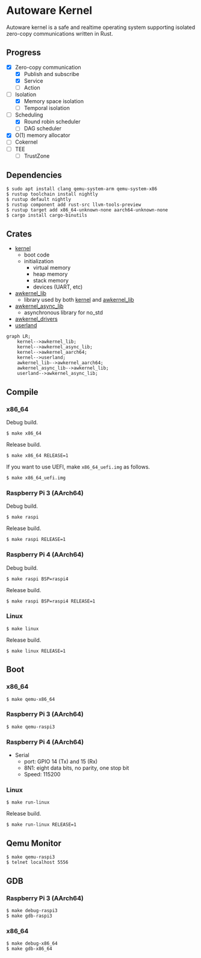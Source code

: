 # Autoware Kernel

Autoware kernel is a safe and realtime operating system supporting
isolated zero-copy communications written in Rust.

## Progress

- [x] Zero-copy communication
  - [x] Publish and subscribe
  - [x] Service
  - [ ] Action
- [ ] Isolation
  - [x] Memory space isolation
  - [ ] Temporal isolation
- [ ] Scheduling
  - [x] Round robin scheduler
  - [ ] DAG scheduler
- [x] O(1) memory allocator
- [ ] Cokernel
- [ ] TEE
  - [ ] TrustZone

## Dependencies

```text
$ sudo apt install clang qemu-system-arm qemu-system-x86
$ rustup toolchain install nightly
$ rustup default nightly
$ rustup component add rust-src llvm-tools-preview
$ rustup target add x86_64-unknown-none aarch64-unknown-none
$ cargo install cargo-binutils
```

## Crates

- [kernel](./kernel/)
  - boot code
  - initialization
    - virtual memory
    - heap memory
    - stack memory
    - devices (UART, etc)
- [awkernel_lib](./awkernel_lib/)
  - library used by both [kernel](./kernel/) and [awkernel_lib](./awkernel_lib/)
- [awkernel_async_lib](./awkernel_async_lib/)
  - asynchronous library for no_std
- [awkernel_drivers](./awkernel_drivers/)
- [userland](./userland/)

```mermaid
graph LR;
    kernel-->awkernel_lib;
    kernel-->awkernel_async_lib;
    kernel-->awkernel_aarch64;
    kernel-->userland;
    awkernel_lib-->awkernel_aarch64;
    awkernel_async_lib-->awkernel_lib;
    userland-->awkernel_async_lib;
```

## Compile

### x86_64

Debug build.

```text
$ make x86_64
```

Release build.

```text
$ make x86_64 RELEASE=1
```

If you want to use UEFI, make `x86_64_uefi.img` as follows.

```text
$ make x86_64_uefi.img
```

### Raspberry Pi 3 (AArch64)

Debug build.

```text
$ make raspi
```

Release build.

```text
$ make raspi RELEASE=1
```

### Raspberry Pi 4 (AArch64)

Debug build.

```text
$ make raspi BSP=raspi4
```

Release build.

```text
$ make raspi BSP=raspi4 RELEASE=1
```

### Linux

```text
$ make linux
```

Release build.

```text
$ make linux RELEASE=1
```

## Boot

### x86\_64

```text
$ make qemu-x86_64
```

### Raspberry Pi 3 (AArch64)

```text
$ make qemu-raspi3
```

### Raspberry Pi 4 (AArch64)

- Serial
  - port: GPIO 14 (Tx) and 15 (Rx)
  - 8N1: eight data bits, no parity, one stop bit
  - Speed: 115200

### Linux

```text
$ make run-linux
```

Release build.

```text
$ make run-linux RELEASE=1
```

## Qemu Monitor

```text
$ make qemu-raspi3
$ telnet localhost 5556
```

## GDB

### Raspberry Pi 3 (AArch64)

```text
$ make debug-raspi3
$ make gdb-raspi3
```

### x86\_64

```text
$ make debug-x86_64
$ make gdb-x86_64
```

